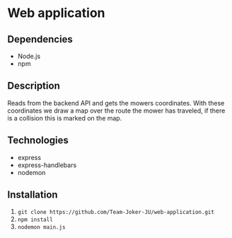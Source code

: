 # Web application

## Dependencies
* Node.js
* npm

## Description
Reads from the backend API and gets the mowers coordinates. With these coordinates we draw a map over the route the mower has traveled, if there is a collision this is marked on the map.

## Technologies
* express
* express-handlebars
* nodemon

## Installation
1. `git clone https://github.com/Team-Joker-JU/web-application.git`
2. `npm install`
3. `nodemon main.js`

